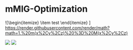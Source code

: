# mMIG-Optimization
![\begin{itemize}
\item test
\end{itemize}
]
https://render.githubusercontent.com/render/math?math=1.%20m(x%2Cy%2Cz)%20%3D%20M(x%2Cy%2Cz)

<img src="https://render.githubusercontent.com/render/math?math=%5Cbegin%7Bitemize%7D%0A%5Citem%20Hi%0A%5Cend%7Bitemize%7D">

<img src="https://render.githubusercontent.com/render/math?math=%24m(x%2CM(x%2Cx%2Cy)%2Cz)%3D%5Coverline%7Bx%7D%24">

